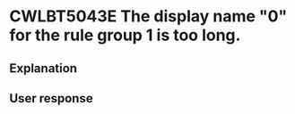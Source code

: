 # CWLBT5043E The display name "0" for the rule group 1 is too long.

## Explanation

## User response
